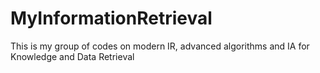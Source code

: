 # MyInformationRetrieval
This is my group of codes on modern IR, advanced algorithms and IA for Knowledge and Data Retrieval
